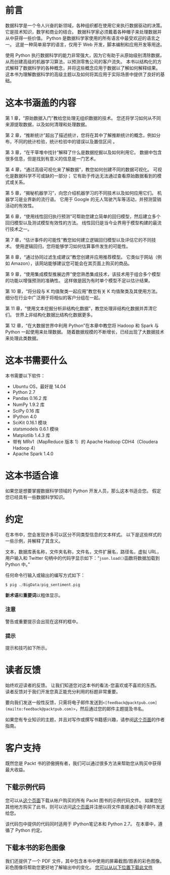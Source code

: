 # 前言

数据科学是一个令人兴奋的新领域，各种组织都在使用它来执行数据驱动的决策。 它是技术知识，数学和商业的结合。 数据科学家必须戴着各种帽子来处理数据并从中获得一些价值。 Python 是数据科学家使用的所有语言中最受欢迎的语言之一。 这是一种简单易学的语言，仅用于 Web 开发，脚本编制和应用开发等用途。

使用 Python 执行数据科学的能力非常强大，因为它有助于从原始级别清除数据，从而创建高级的机器学习算法，以预测零售公司的客户流失。 本书以结构化的方式解释了数据科学的各种概念，并将这些概念应用于数据以了解如何解释结果。 这本书为理解数据科学的高级主题以及如何将其应用于实际场景中提供了良好的基础。

# 这本书涵盖的内容

第 1 章，“原始数据入门”教给您处理无组织数据的技术。 您还将学习如何从不同来源提取数据，以及如何清理和处理数据。

第 2 章，“推断统计”超出了描述统计，您将在其中了解推断统计的概念，例如分布，不同的统计检验，统计检验中的错误以及置信区间 。

第 3 章，“在干草堆中找针”解释了什么是数据挖掘以及如何利用它。 数据中包含很多信息，但是找到有意义的信息是一门艺术。

第 4 章，“通过高级可视化来了解数据”，教您如何创建不同的数据可视化。 可视化是数据科学不可或缺的一部分； 它有助于传达无法通过查看原始数据看到的模式或关系。

第 5 章，“揭秘机器学习”，向您介绍机器学习的不同技术以及如何应用它们。 机器学习是业界新的流行语。 它用于 Google 的无人驾驶汽车等活动，并预测营销活动的有效性。

第 6 章，“使用线性回归执行预测”可帮助您建立简单的回归模型，然后建立多个回归模型以及测试模型有效性的方法。 线性回归是当今业界用于模型构建的最流行技术之一。

第 7 章，“估计事件的可能性”教您如何建立逻辑回归模型以及评估它的不同技术。 使用逻辑回归，您将能够学习如何估算事件发生的可能性。

第 8 章，“通过协同过滤生成建议”教您创建并应用推荐模型。 它类似于网站（例如 Amazon），该网站能够建议您可能会在其页面上购买的商品。

第 9 章，“使用集成模型推展边界”使您熟悉集成技术，该技术用于组合多个模型的功能以增强预测的准确性。 这样做是因为有时单个模型不足以估计结果。

第 10 章，“将分段与 K 均值聚类一起应用”教您有关 K 均值聚类及其使用方法。 细分在行业中广泛用于将相似的客户分组在一起。

第 11 章，“使用文本挖掘分析非结构化数据”，教您处理非结构化数据并弄清它们。 世界上非结构化数据比结构化数据更多。

第 12 章，“在大数据世界中利用 Python”在本章中教您将 Hadoop 和 Spark 与 Python 一起使用来处理数据。 随着数据规模的不断增长，已经出现了大数据技术来处理此类数据。

# 这本书需要什么

本书需要以下软件：

*   Ubuntu OS，最好是 14.04
*   Python 2.7
*   Pandas 0.16.2 库
*   NumPy 1.9.2 库
*   SciPy 0.16 库
*   IPython 4.0
*   SciKit 0.16.1 模块
*   statsmodels 0.6.1 模块
*   Matplotlib 1.4.3 库
*   带有 MRv1（MapReduce 版本 1）的 Apache Hadoop CDH4（Cloudera Hadoop 4）
*   Apache Spark 1.4.0

# 这本书适合谁

如果您是想要掌握数据科学领域的 Python 开发人员，那么这本书适合您。 假定您已经具有一些数据科学知识。

# 约定

在本书中，您会发现许多可以区分不同类型信息的文本样式。 以下是这些样式的一些示例，并解释了其含义。

文本，数据库表名称，文件夹名称，文件名，文件扩展名，路径名，虚拟 URL，用户输入和 Twitter 句柄中的代码字显示如下：“`json.load()`函数将数据加载到 Python 中。”

任何命令行输入或输出的编写方式如下：

```py
$ pig ./BigData/pig_sentiment.pig

```

**新术语**和**重要词**以粗体显示。

### 注意

警告或重要提示会出现在这样的框中。

### 提示

提示和技巧如下所示。

# 读者反馈

始终欢迎读者的反馈。 让我们知道您对这本书的看法-您喜欢或不喜欢的东西。 读者反馈对于我们开发您真正能充分利用的标题非常重要。

要向我们发送一般性反馈，只需将电子邮件发送到`<[feedback@packtpub.com](mailto:feedback@packtpub.com)>`，然后通过您的邮件主题提及书名。

如果您有专业知识的主题，并且对写作或撰写书籍感兴趣，请参阅[这个页面](http://www.packtpub.com/authors)的作者指南。

# 客户支持

既然您是 Packt 书的骄傲拥有者，我们可以通过很多方法来帮助您从购买中获得最大收益。

## 下载示例代码

您可以从[这个页面](http://www.packtpub.com)下载从帐户购买的所有 Packt 图书的示例代码文件。 如果您在其他地方购买了此书，则可以访问[这个页面](http://www.packtpub.com/support)并注册以将文件直接通过电子邮件发送给您。

该代码包中提供的代码同时适用于 IPython笔记本和 Python 2.7。 在本章中，遵循了 Python 约定。

## 下载本书的彩色图像

我们还提供了一个 PDF 文件，其中包含本书中使用的屏幕截图/图表的彩色图像。 彩色图像将帮助您更好地了解输出中的变化。 [您可以从以下位置下载此文件](http://www.packtpub.com/sites/default/files/downloads/0150OS_ColorImage.pdf.)

